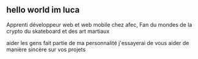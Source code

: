 ## hello world im luca

Apprenti développeur web et web mobile chez afec, Fan du mondes de la crypto du skateboard et des art martiaux

aider les gens fait partie de ma personnalité j'essayerai de vous aider de manière sincère sur vos projets 

<!--
**lucagngr/lucagngr** is a ✨ _special_ ✨ repository because its `README.md` (this file) appears on your GitHub profile.

Here are some ideas to get you started:

- 🔭 I’m currently working on ...
- 🌱 I’m currently learning ...
- 👯 I’m looking to collaborate on ...
- 🤔 I’m looking for help with ...
- 💬 Ask me about ...
- 📫 How to reach me: ...
- 😄 Pronouns: ...
- ⚡ Fun fact: ...
